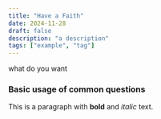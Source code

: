 ```yaml
---
title: "Have a Faith"
date: 2024-11-28
draft: false
description: "a description"
tags: ["example", "tag"]
---
```

what do you want
### Basic usage of common questions
This is a paragraph with **bold** and *italic* text.
